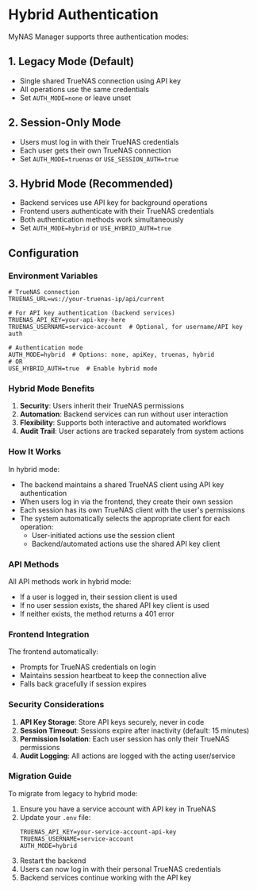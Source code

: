 # Hybrid Authentication

MyNAS Manager supports three authentication modes:

## 1. Legacy Mode (Default)
- Single shared TrueNAS connection using API key
- All operations use the same credentials
- Set `AUTH_MODE=none` or leave unset

## 2. Session-Only Mode
- Users must log in with their TrueNAS credentials
- Each user gets their own TrueNAS connection
- Set `AUTH_MODE=truenas` or `USE_SESSION_AUTH=true`

## 3. Hybrid Mode (Recommended)
- Backend services use API key for background operations
- Frontend users authenticate with their TrueNAS credentials
- Both authentication methods work simultaneously
- Set `AUTH_MODE=hybrid` or `USE_HYBRID_AUTH=true`

## Configuration

### Environment Variables

```env
# TrueNAS connection
TRUENAS_URL=ws://your-truenas-ip/api/current

# For API key authentication (backend services)
TRUENAS_API_KEY=your-api-key-here
TRUENAS_USERNAME=service-account  # Optional, for username/API key auth

# Authentication mode
AUTH_MODE=hybrid  # Options: none, apiKey, truenas, hybrid
# OR
USE_HYBRID_AUTH=true  # Enable hybrid mode
```

### Hybrid Mode Benefits

1. **Security**: Users inherit their TrueNAS permissions
2. **Automation**: Backend services can run without user interaction
3. **Flexibility**: Supports both interactive and automated workflows
4. **Audit Trail**: User actions are tracked separately from system actions

### How It Works

In hybrid mode:
- The backend maintains a shared TrueNAS client using API key authentication
- When users log in via the frontend, they create their own session
- Each session has its own TrueNAS client with the user's permissions
- The system automatically selects the appropriate client for each operation:
  - User-initiated actions use the session client
  - Backend/automated actions use the shared API key client

### API Methods

All API methods work in hybrid mode:
- If a user is logged in, their session client is used
- If no user session exists, the shared API key client is used
- If neither exists, the method returns a 401 error

### Frontend Integration

The frontend automatically:
- Prompts for TrueNAS credentials on login
- Maintains session heartbeat to keep the connection alive
- Falls back gracefully if session expires

### Security Considerations

1. **API Key Storage**: Store API keys securely, never in code
2. **Session Timeout**: Sessions expire after inactivity (default: 15 minutes)
3. **Permission Isolation**: Each user session has only their TrueNAS permissions
4. **Audit Logging**: All actions are logged with the acting user/service

### Migration Guide

To migrate from legacy to hybrid mode:

1. Ensure you have a service account with API key in TrueNAS
2. Update your `.env` file:
   ```env
   TRUENAS_API_KEY=your-service-account-api-key
   TRUENAS_USERNAME=service-account
   AUTH_MODE=hybrid
   ```
3. Restart the backend
4. Users can now log in with their personal TrueNAS credentials
5. Backend services continue working with the API key